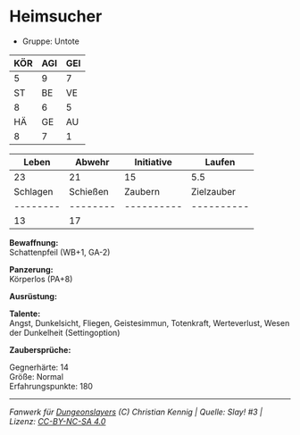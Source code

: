 # Heimsucher  
- Gruppe: Untote  

| KÖR | AGI | GEI |  
| --- | --- | --- |  
| 5   | 9   | 7   |
| ST  | BE  | VE  |  
| 8   | 6   | 5   |
| HÄ  | GE  | AU  |  
| 8   | 7   | 1   |


| Leben    | Abwehr   | Initiative | Laufen     |
| -------- | -------- | ---------- | ---------- |
| 23       | 21       | 15         | 5.5        |
| Schlagen | Schießen | Zaubern    | Zielzauber |
| -------- | -------- | ---------- | ---------- |
| 13       | 17       |            |            |

**Bewaffnung:**  
Schattenpfeil (WB+1, GA-2)

**Panzerung:**  
Körperlos (PA+8)

**Ausrüstung:**  


**Talente:**  
Angst, Dunkelsicht, Fliegen, Geistesimmun, Totenkraft, Werteverlust, Wesen der Dunkelheit (Settingoption)

**Zaubersprüche:**  


Gegnerhärte: 14  
Größe: Normal  
Erfahrungspunkte: 180  



___
*Fanwerk für [Dungeonslayers](https://www.dungeonslayers.net/) (C) Christian Kennig | Quelle: Slay! #3 | Lizenz: [CC-BY-NC-SA 4.0](https://creativecommons.org/licenses/by-nc-sa/4.0/deed.de)*
